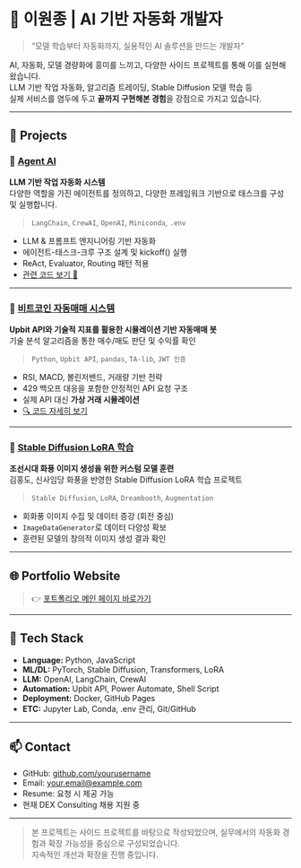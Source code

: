 # 🧠 이원종 | AI 기반 자동화 개발자

> “모델 학습부터 자동화까지, 실용적인 AI 솔루션을 만드는 개발자”

AI, 자동화, 모델 경량화에 흥미를 느끼고, 다양한 사이드 프로젝트를 통해 이를 실현해 왔습니다.  
LLM 기반 작업 자동화, 알고리즘 트레이딩, Stable Diffusion 모델 학습 등  
실제 서비스를 염두에 두고 **끝까지 구현해본 경험**을 강점으로 가지고 있습니다.

---

## 📌 Projects

### 🔹 [Agent AI](./agentai.html)
**LLM 기반 작업 자동화 시스템**  
다양한 역할을 가진 에이전트를 정의하고, 다양한 프레임워크 기반으로 태스크를 구성 및 실행합니다.  
> `LangChain`, `CrewAI`, `OpenAI`, `Miniconda`, `.env`

- LLM & 프롬프트 엔지니어링 기반 자동화
- 에이전트-태스크-크루 구조 설계 및 kickoff() 실행
- ReAct, Evaluator, Routing 패턴 적용
- [관련 코드 보기 🔗](https://github.com/jeong-wooseok/AIdoingai/blob/main/CrewAI_part/CrewAI1_intro/Create%20Agents%20to%20Research%20and%20Write%20an%20Article_jeong.ipynb)

---

### 🔹 [비트코인 자동매매 시스템](./bitcoin.html)
**Upbit API와 기술적 지표를 활용한 시뮬레이션 기반 자동매매 봇**  
기술 분석 알고리즘을 통한 매수/매도 판단 및 수익률 확인
> `Python`, `Upbit API`, `pandas`, `TA-lib`, `JWT 인증`

- RSI, MACD, 볼린저밴드, 거래량 기반 전략
- 429 백오프 대응을 포함한 안정적인 API 요청 구조
- 실제 API 대신 **가상 거래 시뮬레이션**
- [🔍 코드 자세히 보기](./bitcoin-code.html)

---

### 🔹 [Stable Diffusion LoRA 학습](./stable-diffusion.html)
**조선시대 화풍 이미지 생성을 위한 커스텀 모델 훈련**  
김홍도, 신사임당 화풍을 반영한 Stable Diffusion LoRA 학습 프로젝트
> `Stable Diffusion`, `LoRA`, `Dreambooth`, `Augmentation`

- 회화풍 이미지 수집 및 데이터 증강 (회전 중심)
- `ImageDataGenerator`로 데이터 다양성 확보
- 훈련된 모델의 창의적 이미지 생성 결과 확인

---

## 🌐 Portfolio Website

> 👉 [포트폴리오 메인 페이지 바로가기]([https://DataPortfolio.github.io/](https://wonbelle.github.io/DataPortfolio.github.io/))

---

## 🧰 Tech Stack

- **Language:** Python, JavaScript
- **ML/DL:** PyTorch, Stable Diffusion, Transformers, LoRA
- **LLM:** OpenAI, LangChain, CrewAI
- **Automation:** Upbit API, Power Automate, Shell Script
- **Deployment:** Docker, GitHub Pages
- **ETC:** Jupyter Lab, Conda, .env 관리, Git/GitHub

---

## 📫 Contact

- GitHub: [github.com/yourusername](https://github.com/yourusername)
- Email: your.email@example.com  
- Resume: 요청 시 제공 가능  
- 현재 DEX Consulting 채용 지원 중

---

> 본 프로젝트는 사이드 프로젝트를 바탕으로 작성되었으며, 실무에서의 자동화 경험과 확장 가능성을 중심으로 구성되었습니다.  
> 지속적인 개선과 확장을 진행 중입니다.
